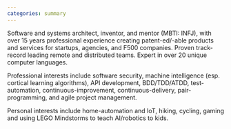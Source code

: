 ```yaml
---
categories: summary
---
```


Software and systems architect, inventor, and mentor (MBTI: INFJ),
with over 15 years professional experience creating patent-ed/-able
products and services for startups, agencies, and F500 companies.
Proven track-record leading remote and distributed teams.
Expert in over 20 unique computer languages.

Professional interests include software security, machine intelligence
(esp. cortical learning algorithms), API development, BDD/TDD/ATDD,
test-automation, continuous-improvement, continuous-delivery, pair-programming,
and agile project management.

Personal interests include home-automation and IoT, hiking, cycling, gaming
and using LEGO Mindstorms to teach AI/robotics to kids.
